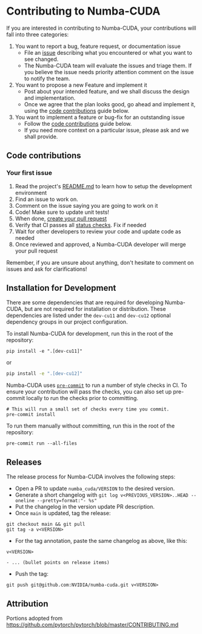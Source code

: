 # Contributing to Numba-CUDA

If you are interested in contributing to Numba-CUDA, your contributions will fall
into three categories:
1. You want to report a bug, feature request, or documentation issue
    - File an [issue](https://github.com/NVIDIA/numba-cuda/issues/new/choose)
    describing what you encountered or what you want to see changed.
    - The Numba-CUDA team will evaluate the issues and triage them. If you
      believe the issue needs priority attention comment on the issue to notify
      the team.
2. You want to propose a new Feature and implement it
    - Post about your intended feature, and we shall discuss the design and
    implementation.
    - Once we agree that the plan looks good, go ahead and implement it, using
    the [code contributions](#code-contributions) guide below.
3. You want to implement a feature or bug-fix for an outstanding issue
    - Follow the [code contributions](#code-contributions) guide below.
    - If you need more context on a particular issue, please ask and we shall
    provide.

## Code contributions

### Your first issue

1. Read the project's [README.md](https://github.com/NVIDIA/numba-cuda/blob/main/README.md)
    to learn how to setup the development environment
2. Find an issue to work on.
3. Comment on the issue saying you are going to work on it
4. Code! Make sure to update unit tests!
5. When done, [create your pull request](https://github.com/NVIDIA/numba-cuda/compare)
6. Verify that CI passes all [status checks](https://help.github.com/articles/about-status-checks/). Fix if needed
7. Wait for other developers to review your code and update code as needed
8. Once reviewed and approved, a Numba-CUDA developer will merge your pull request

Remember, if you are unsure about anything, don't hesitate to comment on issues
and ask for clarifications!

## Installation for Development

There are some dependencies that are required for developing Numba-CUDA, but are not required for installation or distribution.
These dependencies are listed under the `dev-cu11` and `dev-cu12` optional dependency groups in our project configuration.

To install Numba-CUDA for development, run this in the root of the repository:

```shell
pip install -e ".[dev-cu11]"
```
or
```sh
pip install -e ".[dev-cu12]"
```

Numba-CUDA uses [`pre-commit`](https://pre-commit.com/) to run a number of style
checks in CI. To ensure your contribution will pass the checks, you can also set
up pre-commit locally to run the checks prior to committing.

```shell
# This will run a small set of checks every time you commit.
pre-commit install
```

To run them manually without committing, run this in the root of the repository:
```shell
pre-commit run --all-files
```

## Releases

The release process for Numba-CUDA involves the following steps:

- Open a PR to update `numba_cuda/VERSION` to the desired version.
- Generate a short changelog with `git log v<PREVIOUS_VERSION>..HEAD --oneline --pretty=format:"- %s"`
- Put the changelog in the version update PR description.
- Once `main` is updated, tag the release:
```
git checkout main && git pull
git tag -a v<VERSION>
```
- For the tag annotation, paste the same changelog as above, like this:
```
v<VERSION>

- ... (bullet points on release items)
```
- Push the tag:
```
git push git@github.com:NVIDIA/numba-cuda.git v<VERSION>
```

## Attribution
Portions adopted from https://github.com/pytorch/pytorch/blob/master/CONTRIBUTING.md
